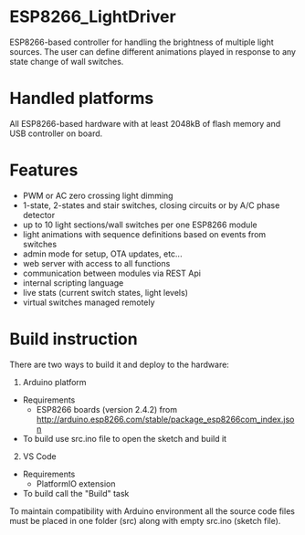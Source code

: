# ESP8266_LightDriver
ESP8266-based controller for handling the brightness of multiple light sources. The user can define different animations played in response to any state change of wall switches.

# Handled platforms
All ESP8266-based hardware with at least 2048kB of flash memory and USB controller on board.

# Features
- PWM or AC zero crossing light dimming
- 1-state, 2-states and stair switches, closing circuits or by A/C phase detector
- up to 10 light sections/wall switches per one ESP8266 module
- light animations with sequence definitions based on events from switches
- admin mode for setup, OTA updates, etc...
- web server with access to all functions
- communication between modules via REST Api
- internal scripting language
- live stats (current switch states, light levels)
- virtual switches managed remotely

# Build instruction
There are two ways to build it and deploy to the hardware:

1. Arduino platform
- Requirements
    - ESP8266 boards (version 2.4.2) from http://arduino.esp8266.com/stable/package_esp8266com_index.json
- To build use src.ino file to open the sketch and build it
2. VS Code
- Requirements
    - PlatformIO extension
- To build call the "Build" task

To maintain compatibility with Arduino environment all the source code files must be placed in one folder (src) along with empty src.ino (sketch file).
